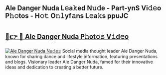 ## Ale Danger Nuda L𝚎a𝚔ed N𝚞𝚍e - Part-ynS Vi𝚍𝚎o P𝚑𝚘tos - H𝚘𝚝 O𝚗𝚕yf𝚊ns L𝚎a𝚔s ppuJC

# <h2><a href="http://kf10o1q.oniu.top/?m=Ale+Danger+Nuda">🔗👉 🔴 Ale Danger Nuda P𝚑ot𝚘𝚜 V𝚒d𝚎o</a></h2>

[![Ale Danger Nuda Nu𝚍e𝚜](https://i.imgur.com/0qMVB7G.gif)](http://kf10o1q.oniu.top/?m=Ale+Danger+Nuda)
Social media thought leader Ale Danger Nuda, known for sharing dance and lifestyle information, featuring presentations and blogs. Visionary leader Ale Danger Nuda, famed for their innovative ideas and dedication to creating a better future.  
